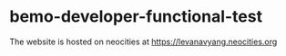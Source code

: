 # bemo-developer-functional-test
The website is hosted on neocities at https://levanavyang.neocities.org
